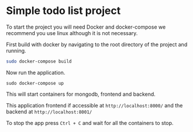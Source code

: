 # Simple todo list project

To start the project you will need Docker and docker-compose we recommend you use linux although it is not necessary.

First build with docker by navigating to the root directory of the project and running.
```bash
sudo docker-compose build
```

Now run the application.
```
sudo docker-compose up
```

This will start containers for mongodb, frontend and backend.

This application frontend if accessible at `http://localhost:8000/` and the backend at `http://localhost:8001/`

To stop the app press `Ctrl + C` and wait for all the containers to stop.